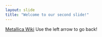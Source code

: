 ```yaml
---
layout: slide
title: "Welcome to our second slide!"
---
```

[Metallica Wiki](https://en.wikipedia.org/wiki/Metallica)
Use the left arrow to go back!
